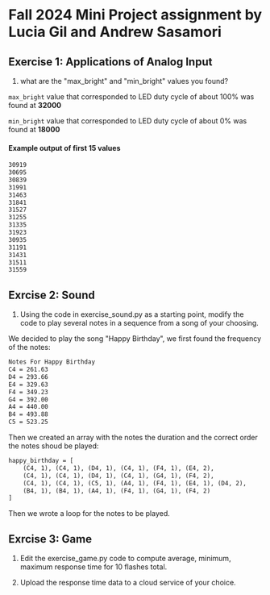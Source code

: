 # Fall 2024 Mini Project assignment by Lucia Gil and Andrew Sasamori

## Exercise 1: Applications of Analog Input
1. what are the "max_bright" and "min_bright" values you found?

 `max_bright` value that corresponded to LED duty cycle of about 100% was found at **32000**

   `min_bright` value that corresponded to LED duty cycle of about 0% was found at **18000**

#### Example output of first 15 values

```txt
30919
30695
30839
31991
31463
31841
31527
31255
31335
31923
30935
31191
31431
31511
31559
```

## Exrcise 2: Sound

1. Using the code in exercise_sound.py as a starting point, modify the code to play several notes in a sequence from a song of your choosing.

We decided to play the song "Happy Birthday", we first found the frequency of the notes: 

```txt
Notes For Happy Birthday
C4 = 261.63
D4 = 293.66
E4 = 329.63
F4 = 349.23
G4 = 392.00
A4 = 440.00
B4 = 493.88
C5 = 523.25
```
Then we created an array with the notes the duration and the correct order the notes shoud be played: 

```txt
happy_birthday = [
    (C4, 1), (C4, 1), (D4, 1), (C4, 1), (F4, 1), (E4, 2),
    (C4, 1), (C4, 1), (D4, 1), (C4, 1), (G4, 1), (F4, 2),
    (C4, 1), (C4, 1), (C5, 1), (A4, 1), (F4, 1), (E4, 1), (D4, 2),
    (B4, 1), (B4, 1), (A4, 1), (F4, 1), (G4, 1), (F4, 2)
]
```
Then we wrote a loop for the notes to be played.


## Exrcise 3: Game

1. Edit the exercise_game.py code to compute average, minimum, maximum response time for 10 flashes total.

2. Upload the response time data to a cloud service of your choice.